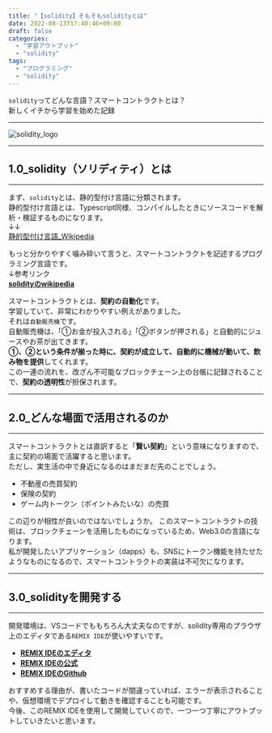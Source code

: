 ```yaml
---
title: "【solidity】そもそもsolidityとは"
date: 2022-08-13T17:40:46+09:00
draft: false
categories:
  - "学習アウトプット"
  - "solidity"
tags:
  - "プログラミング"
  - "solidity"
---
```

``solidity``ってどんな言語？スマートコントラクトとは？  
新しくイチから学習を始めた記録
<!--more-->
***
![solidity_logo](../../img/18_solidity_logo.png)
***

## 1.0_solidity（ソリディティ）とは

***
まず、``solidity``とは、静的型付け言語に分類されます。  
静的型付け言語とは、Typescript同様、コンパイルしたときにソースコードを解析・検証するものになります。  
↓↓  
[静的型付け言語_Wikipedia](https://ja.wikipedia.org/wiki/%E9%9D%99%E7%9A%84%E5%9E%8B%E4%BB%98%E3%81%91)

もっと分かりやすく噛み砕いて言うと、スマートコントラクトを記述するプログラミング言語です。  
↓参考リンク  
**[solidityのwikipedia](https://ja.wikipedia.org/wiki/Solidity)**

スマートコントラクトとは、**契約の自動化**です。  
学習していて、非常にわかりやすい例えがありました。  
それは``自動販売機``です。  
自動販売機は、「①お金が投入される」「②ボタンが押される」と自動的にジュースやお茶が出てきます。  
**①、②という条件が揃った時に、契約が成立して、自動的に機械が動いて、飲み物を提供**してくれます。  
この一連の流れを、改ざん不可能なブロックチェーン上の台帳に記録されることで、**契約の透明性**が担保されます。

***

## 2.0_どんな場面で活用されるのか

***
スマートコントラクトとは直訳すると「**賢い契約**」という意味になりますので、主に契約の場面で活躍すると思います。  
ただし、実生活の中で身近になるのはまだまだ先のことでしょう。

- 不動産の売買契約
- 保険の契約
- ゲーム内トークン（ポイントみたいな）の売買

この辺りが相性が良いのではないでしょうか。 
このスマートコントラクトの技術は、ブロックチェーンを活用したものになっているため、Web3.0の言語になります。  
私が開発したいアプリケーション（dapps）も、SNSにトークン機能を持たせたようなものになるので、スマートコントラクトの実装は不可欠になります。

***

## 3.0_solidityを開発する

***
開発環境は、VSコードでももちろん大丈夫なのですが、solidity専用のプラウザ上のエディタである``REMIX IDE``が使いやすいです。  

- **[REMIX IDEのエディタ](https://remix.ethereum.org/)**
- **[REMIX IDEの公式](https://remix-project.org/)**
- **[REMIX IDEのGithub](https://github.com/ethereum/remix-ide)**

おすすめする理由が、書いたコードが間違っていれば、エラーが表示されることや、仮想環境でデプロイして動きを確認することも可能です。  
今後、このREMIX IDEを使用して開発していくので、一つ一つ丁寧にアウトプットしていきたいと思います。
